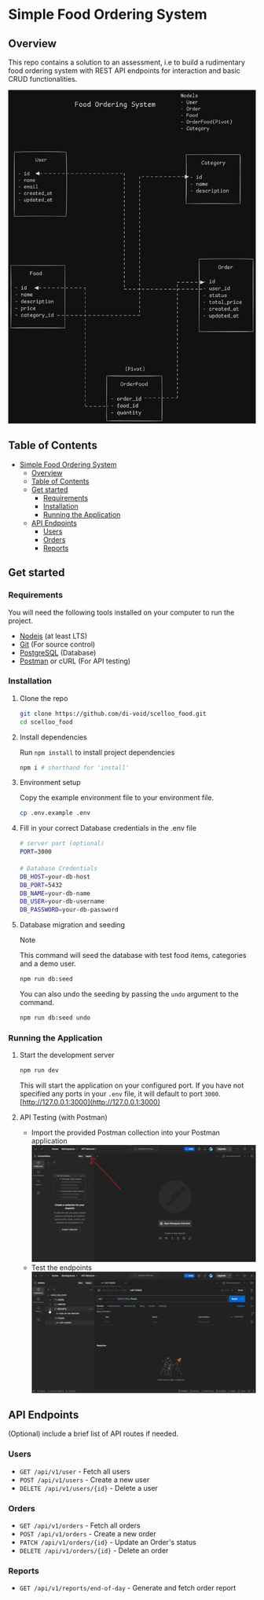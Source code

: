 # Simple Food Ordering System

## Overview

This repo contains a solution to an assessment, i.e to build a rudimentary food ordering system with REST API endpoints for interaction and basic CRUD functionalities.

![food_ordering system](./food-order.png)

## Table of Contents

- [Simple Food Ordering System](#simple-food-ordering-system)
  - [Overview](#overview)
  - [Table of Contents](#table-of-contents)
  - [Get started](#get-started)
    - [Requirements](#requirements)
    - [Installation](#installation)
    - [Running the Application](#running-the-application)
  - [API Endpoints](#api-endpoints)
    - [Users](#users)
    - [Orders](#orders)
    - [Reports](#reports)

## Get started

### Requirements

You will need the following tools installed on your computer to run the project.

- [Nodejs](https://nodejs.org/en) (at least LTS)
- [Git](https://git-scm.com/downloads) (For source control)
- [PostgreSQL](https://www.postgresql.org/) (Database)
- [Postman](https://www.postman.com/) or cURL (For API testing)

### Installation

1. Clone the repo

   ```bash
   git clone https://github.com/di-void/scelloo_food.git
   cd scelloo_food
   ```

2. Install dependencies

   Run `npm install` to install project dependencies

   ```bash
   npm i # shorthand for 'install'
   ```

3. Environment setup

   Copy the example environment file to your environment file.

   ```bash
   cp .env.example .env
   ```

4. Fill in your correct Database credentials in the .env file

   ```bash
   # server port (optional)
   PORT=3000

   # Database Credentials
   DB_HOST=your-db-host
   DB_PORT=5432
   DB_NAME=your-db-name
   DB_USER=your-db-username
   DB_PASSWORD=your-db-password
   ```

5. Database migration and seeding

   > [!NOTE]
   > This command will seed the database with test food items, categories and a demo user.

   ```bash
   npm run db:seed
   ```

   You can also undo the seeding by passing the `undo` argument to the command.

   ```bash
   npm run db:seed undo
   ```

### Running the Application

1. Start the development server

   ```bash
   npm run dev
   ```

   This will start the application on your configured port. If you have not specified any ports in your `.env` file, it will default to port `3000`. [http://127.0.0.1:3000](http://127.0.0.1:3000)

2. API Testing (with Postman)
   - Import the provided Postman collection into your Postman application
     ![import button](./import-button.png)
   - Test the endpoints
     ![test endpoints](./scelloo_test.gif)

## API Endpoints

(Optional) include a brief list of API routes if needed.

### Users

- `GET /api/v1/user` - Fetch all users
- `POST /api/v1/users` - Create a new user
- `DELETE /api/v1/users/{id}` - Delete a user

### Orders

- `GET /api/v1/orders` - Fetch all orders
- `POST /api/v1/orders` - Create a new order
- `PATCH /api/v1/orders/{id}` - Update an Order's status
- `DELETE /api/v1/orders/{id}` - Delete an order

### Reports

- `GET /api/v1/reports/end-of-day` - Generate and fetch order report
